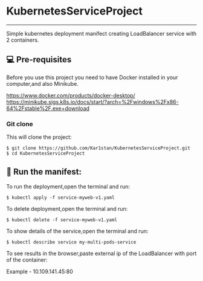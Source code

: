 # KubernetesServiceProject
***
Simple kubernetes deployment manifect creating LoadBalancer service with 2 containers.

## 💻 Pre-requisites

Before you use this project you need to have Docker installed in your computer,and also Minikube.

https://www.docker.com/products/docker-desktop/
https://minikube.sigs.k8s.io/docs/start/?arch=%2Fwindows%2Fx86-64%2Fstable%2F.exe+download

### Git clone
This will clone the project:
```
$ git clone https://github.com/Kar1stan/KubernetesServiceProject.git
$ cd KubernetesServiceProject
```

## 🚀 Run the manifest: 
To run the deployment,open the terminal and run:
```
$ kubectl apply -f service-myweb-v1.yaml
```
To delete deployment,open the terminal and run:
```
$ kubectl delete -f service-myweb-v1.yaml
```
To show details of the service,open the terminal and run:
```
$ kubectl describe service my-multi-pods-service
```
To see results in the browser,paste external ip of the LoadBalancer with port of the container:

Example - 10.109.141.45:80

